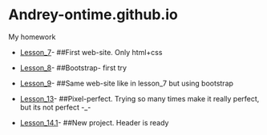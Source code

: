 # Andrey-ontime.github.io
My homework

* [Lesson_7](https://andrei-ontime.github.io/lesson_7/)- ##First web-site. Only html+css

* [Lesson_8](https://andrei-ontime.github.io/lesson_8/)- ##Bootstrap- first try

* [Lesson_9](https://andrei-ontime.github.io/lesson_9/)- ##Same web-site like in lesson_7 but using bootstrap

* [Lesson_13](https://andrei-ontime.github.io/lesson%2013/)- ##Pixel-perfect. Trying so many times make it really perfect, but its not perfect -_-
* [Lesson_14.1](https://andrei-ontime.github.io/lesson_14.1/src/)- ##New project. Header is ready
